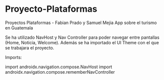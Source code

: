 # Proyecto-Plataformas
Proyectos Plataformas - Fabian Prado y Samuel Mejia
App sobre el turismo en Guatemala

Se ha utilizado NavHost y Nav Controller para poder navegar entre pantallas (Home, Noticia, Welcome).
Además se ha importado el UI Theme con el que se trabajara el proyecto.

Imports:

import androidx.navigation.compose.NavHost
import androidx.navigation.compose.rememberNavController
